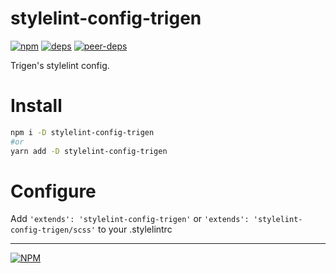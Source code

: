 # stylelint-config-trigen

[![npm][npm]][npm-url]
[![deps][deps]][deps-url]
[![peer-deps][peer-deps]][peer-deps-url]

[npm]: https://img.shields.io/npm/v/stylelint-config-trigen.svg
[npm-url]: https://npmjs.com/package/stylelint-config-trigen

[deps]: https://david-dm.org/TrigenSoftware/stylelint-config-trigen.svg
[deps-url]: https://david-dm.org/TrigenSoftware/stylelint-config-trigen

[peer-deps]: https://david-dm.org/TrigenSoftware/stylelint-config-trigen/peer-status.svg
[peer-deps-url]: https://david-dm.org/TrigenSoftware/stylelint-config-trigen?type=peer

Trigen's stylelint config.

# Install

```bash
npm i -D stylelint-config-trigen
#or
yarn add -D stylelint-config-trigen
```

# Configure

Add `'extends': 'stylelint-config-trigen'` or `'extends': 'stylelint-config-trigen/scss'` to your .stylelintrc

---
[![NPM](https://nodei.co/npm/stylelint-config-trigen.png?downloads=true&downloadRank=true&stars=true)](https://nodei.co/npm/stylelint-config-trigen/)
